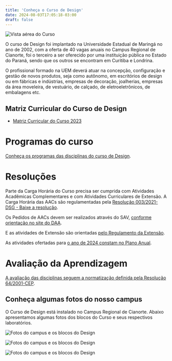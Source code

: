 ```yaml
---
title: 'Conheça o Curso de Design'
date: 2024-08-03T17:05:18-03:00
draft: false
---
```


![Vista aérea do Curso](/img/vista-aerea.png)

O curso de Design foi implantado na Universidade Estadual de Maringá no ano de 2002, com a oferta de 40 vagas anuais no Campus Regional de Cianorte, foi o terceiro a ser oferecido por uma instituição pública no Estado do Paraná, sendo que os outros se encontram em Curitiba e Londrina.

O profissional formado na UEM deverá atuar na concepção, configuração e gestão de novos produtos, seja como autônomo, em escritórios de design ou em fábricas e indústrias, empresas de decoração, joalherias, empresas da área moveleira, de vestuário, de calçado, de eletroeletrônicos, de embalagens etc.

## Matriz Curricular do Curso de Design

* [Matriz Curricular do Curso 2023](<docs/PPC Design 2023  - Quadro - Matriz Curricular.pdf>)

# Programas do curso
[Conheça os programas das disciplinas do curso de Design](programas).

# Resoluções
Parte da Carga Horária do Curso precisa ser cumprida com Atividades Acadêmicas Complementares e com Atividades Curriculares de Extensão.
A Carga Horária das AACs são regulamentadas pela [Resolução 003/2021-DSG - Baixe a resolução](resolucoes/resolucao-003-2021-dsg.pdf).

Os Pedidos de AACs devem ser realizados através do SAV, [conforme orientação no site do DAA](https://daa.uem.br/academicos/graduacao/solicitacoes/atividade-academica-complementar-aac).

E as atividades de Extensão são orientadas [pelo Regulamento da Extensão](<resolucoes/2023-regulamento-extensao.pdf>).

As atividades ofertadas para [o ano de 2024 constam no Plano Anual](resolucoes/2024-plano-uce.pdf).

# Avaliação da Aprendizagem

[A avaliação das disciplinas seguem a normatização definida pela Resolução 64/2001-CEP](https://daa.uem.br/academicos/graduacao/notas-e-frequencia/avaliacao-de-aprendizagem).

## Conheça algumas fotos do nosso campus

O Curso de Design está instalado no Campus Regional de Cianorte. Abaixo apresentamos algumas fotos dos blocos do Curso e seus respectivos laboratórios.

![Fotos do campus e os blocos do Design](/img/antigo/2015/05/DSC_0057_2174.jpg)

![Fotos do campus e os blocos do Design](/img/antigo/2015/05/DSC_0180.jpg)

![Fotos do campus e os blocos do Design](/img/antigo/2015/05/DSC_0181.jpg)

